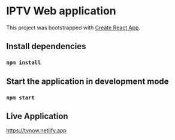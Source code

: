 # IPTV Web application 

This project was bootstrapped with [Create React App](https://github.com/facebook/create-react-app).

## Install dependencies

### `npm install`

## Start the application in development mode

### `npm start`

## Live Application

https://tvnow.netlify.app
